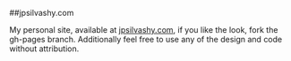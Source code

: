 ##jpsilvashy.com

My personal site, available at [jpsilvashy.com](http://jpsilvashy.com/ "My site"), if you like the look, fork the gh-pages branch. Additionally feel free to use any of the design and code without attribution.